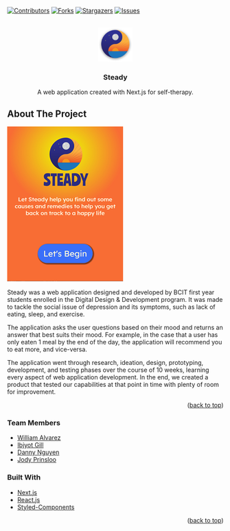 <div id="top"></div>
<!--
*** Thanks for checking out the Best-README-Template. If you have a suggestion
*** that would make this better, please fork the repo and create a pull request
*** or simply open an issue with the tag "enhancement".
*** Don't forget to give the project a star!
*** Thanks again! Now go create something AMAZING! :D
-->



<!-- PROJECT SHIELDS -->
<!--
*** I'm using markdown "reference style" links for readability.
*** Reference links are enclosed in brackets [ ] instead of parentheses ( ).
*** See the bottom of this document for the declaration of the reference variables
*** for contributors-url, forks-url, etc. This is an optional, concise syntax you may use.
*** https://www.markdownguide.org/basic-syntax/#reference-style-links
-->
[![Contributors][contributors-shield]][contributors-url]
[![Forks][forks-shield]][forks-url]
[![Stargazers][stars-shield]][stars-url]
[![Issues][issues-shield]][issues-url]



<!-- PROJECT LOGO -->
<br />
<div align="center">
  <a href="https://github.com/wilyyy/Steady">
    <img src="public/logo.png" alt="Logo" width="80" height="80">
  </a>

<h3 align="center">Steady</h3>

  <p align="center">
    A web application created with Next.js for self-therapy.
    <br />
    <!--
    <a href="https://github.com/github_username/repo_name"><strong>Explore the docs »</strong></a>
    <br />
    <br />
    <a href="https://github.com/github_username/repo_name">View Demo</a>
    ·
    <a href="https://github.com/github_username/repo_name/issues">Report Bug</a>
    ·
    <a href="https://github.com/github_username/repo_name/issues">Request Feature</a>
    !-->
  </p>
</div>



<!-- TABLE OF CONTENTS
<details>
  <summary>Table of Contents</summary>
  <ol>
    <li>
      <a href="#about-the-project">About The Project</a>
      <ul>
        <li><a href="#built-with">Built With</a></li>
      </ul>
    </li>
    <li>
      <a href="#getting-started">Getting Started</a>
      <ul>
        <li><a href="#prerequisites">Prerequisites</a></li>
        <li><a href="#installation">Installation</a></li>
      </ul>
    </li>
    <li><a href="#usage">Usage</a></li>
    <li><a href="#roadmap">Roadmap</a></li>
    <li><a href="#contributing">Contributing</a></li>
    <li><a href="#license">License</a></li>
    <li><a href="#contact">Contact</a></li>
    <li><a href="#acknowledgments">Acknowledgments</a></li>
  </ol>
</details>
!-->



<!-- ABOUT THE PROJECT -->
## About The Project

[![Product Name Screen Shot][product-screenshot]](https://example.com)

Steady was a web application designed and developed by BCIT first year students enrolled in the Digital Design & Development program. It was made to tackle the social issue of depression and its symptoms, such as lack of eating, sleep, and exercise.

The application asks the user questions based on their mood and returns an answer that best suits their mood. For example, in the case that a user has only eaten 1 meal by the end of the day, the application will recommend you to eat more, and vice-versa.

The application went through research, ideation, design, prototyping, development, and testing phases over the course of 10 weeks, learning every aspect of web application development. In the end, we created a product that tested our capabilities at that point in time with plenty of room for improvement.

<p align="right">(<a href="#top">back to top</a>)</p>

### Team Members

* [William Alvarez](https://github.com/wilyyy)
* [Ibjyot Gill](https://github.com/ibbygill)
* [Danny Nguyen](https://github.com/dnguyen130)
* [Jody Prinsloo](https://github.com/JodyPrinsloo)

### Built With

* [Next.js](https://nextjs.org/)
* [React.js](https://reactjs.org/)
* [Styled-Components](https://styled-components.com/)

<p align="right">(<a href="#top">back to top</a>)</p>


<!-- MARKDOWN LINKS & IMAGES -->
<!-- https://www.markdownguide.org/basic-syntax/#reference-style-links -->
[contributors-shield]: https://img.shields.io/github/contributors/wilyyy/Steady
[contributors-url]: https://github.com/wilyyy/Steady/graphs/contributors
[forks-shield]: https://img.shields.io/github/forks/wilyyy/Steady
[forks-url]: https://github.com/wilyyy/Steady/network/members
[stars-shield]: https://img.shields.io/github/stars/wilyyy/Steady
[stars-url]: https://github.com/wilyyy/Steady/stargazers
[issues-shield]: https://img.shields.io/github/issues/wilyyy/Steady
[issues-url]: https://github.com/wilyyy/Steady/issues
[license-shield]: https://img.shields.io/github/license/wilyyy/Steady
[license-url]: https://github.com/github_username/repo_name/blob/master/LICENSE.txt
[linkedin-shield]: https://img.shields.io/badge/-LinkedIn-black.svg?style=for-the-badge&logo=linkedin&colorB=555
[linkedin-url]: https://linkedin.com/in/linkedin_username
[product-screenshot]: public/screenshot.png
